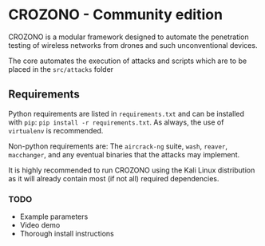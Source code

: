 # CROZONO - Community edition

CROZONO is a modular framework designed to automate the penetration testing of wireless networks from drones and such unconventional devices.

The core automates the execution of attacks and scripts which are to be placed in the `src/attacks` folder

## Requirements
Python requirements are listed in `requirements.txt` and can be installed with `pip`: `pip install -r requirements.txt`. As always, the use of `virtualenv` is recommended.

Non-python requirements are: The `aircrack-ng` suite, `wash`, `reaver`, `macchanger`, and any eventual binaries that the attacks may implement.

It is highly recommended to run CROZONO using the Kali Linux distribution as it will already contain most (if not all) required dependencies.

### TODO
- Example parameters
- Video demo
- Thorough install instructions
